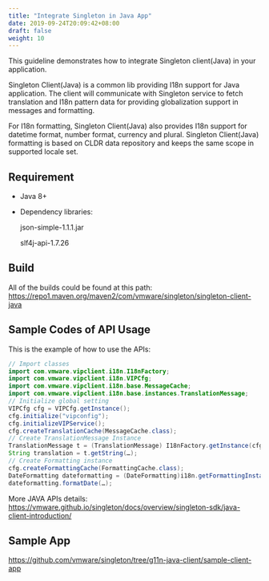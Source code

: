 ```yaml
---
title: "Integrate Singleton in Java App"
date: 2019-09-24T20:09:42+08:00
draft: false
weight: 10
---
```


This guideline demonstrates how to integrate Singleton client(Java) in your application.

Singleton Client(Java) is a common lib providing I18n support for Java application. The client will communicate with Singleton service to fetch translation and I18n pattern data for providing globalization support in messages and formatting.

For I18n formatting, Singleton Client(Java) also provides I18n support for datetime format, number format, currency and plural. Singleton Client(Java) formatting is based on CLDR data repository and keeps the same scope in supported locale set.


## Requirement
 - Java 8+

 - Dependency libraries:  

     json-simple-1.1.1.jar

     slf4j-api-1.7.26

## Build
All of the builds could be found at this path: https://repo1.maven.org/maven2/com/vmware/singleton/singleton-client-java

## Sample Codes of API Usage
This is the example of how to use the APIs:
```Java
// Import classes
import com.vmware.vipclient.i18n.I18nFactory;
import com.vmware.vipclient.i18n.VIPCfg;
import com.vmware.vipclient.i18n.base.MessageCache;
import com.vmware.vipclient.i18n.base.instances.TranslationMessage;
// Initialize global setting
VIPCfg cfg = VIPCfg.getInstance();
cfg.initialize("vipconfig");
cfg.initializeVIPService();
cfg.createTranslationCache(MessageCache.class);
// Create TranslationMessage Instance
TranslationMessage t = (TranslationMessage) I18nFactory.getInstance(cfg).getMessageInstance(TranslationMessage.class);
String translation = t.getString(…);
// Create Formatting instance
cfg.createFormattingCache(FormattingCache.class);
DateFormatting dateformatting = (DateFormatting)i18n.getFormattingInstance(DateFormatting.class);
dateformatting.formatDate(…);
```
More JAVA APIs details: https://vmware.github.io/singleton/docs/overview/singleton-sdk/java-client-introduction/

## Sample App
https://github.com/vmware/singleton/tree/g11n-java-client/sample-client-app
